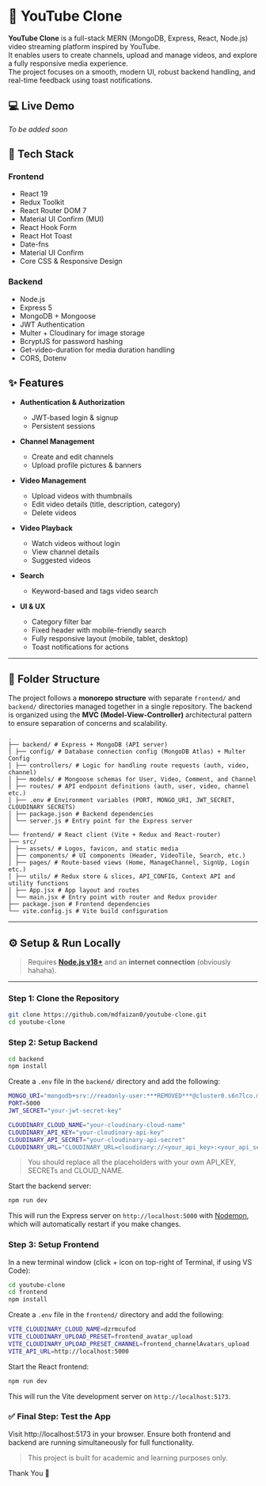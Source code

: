 # 🎥 YouTube Clone

**YouTube Clone** is a full-stack MERN (MongoDB, Express, React, Node.js) video streaming platform inspired by YouTube.  
It enables users to create channels, upload and manage videos, and explore a fully responsive media experience.  
The project focuses on a smooth, modern UI, robust backend handling, and real-time feedback using toast notifications.

## 💻 Live Demo

*To be added soon*
<!-- [Click here](https://shoppyglobe-frontend.onrender.com/) to view a live demo of **YouTube-Clone**.

> Note: Both the frontend and backend are deployed on [**Render**](https://www.render.com/), so the backend may take a few seconds to wake up on first request. -->

## 🚀 Tech Stack

### **Frontend**
- React 19
- Redux Toolkit
- React Router DOM 7
- Material UI Confirm (MUI)
- React Hook Form
- React Hot Toast
- Date-fns
- Material UI Confirm
- Core CSS & Responsive Design

### **Backend**
- Node.js
- Express 5
- MongoDB + Mongoose
- JWT Authentication
- Multer + Cloudinary for image storage
- BcryptJS for password hashing
- Get-video-duration for media duration handling
- CORS, Dotenv

## ✨ Features

- **Authentication & Authorization**
  - JWT-based login & signup
  - Persistent sessions

- **Channel Management**
  - Create and edit channels
  - Upload profile pictures & banners

- **Video Management**
  - Upload videos with thumbnails
  - Edit video details (title, description, category)
  - Delete videos

- **Video Playback**
  - Watch videos without login
  - View channel details
  - Suggested videos

- **Search**
  - Keyword-based and tags video search

- **UI & UX**
  - Category filter bar
  - Fixed header with mobile-friendly search
  - Fully responsive layout (mobile, tablet, desktop)
  - Toast notifications for actions

---

## 📂 Folder Structure

The project follows a **monorepo structure** with separate `frontend/` and `backend/` directories managed together in a single repository. The backend is organized using the **MVC (Model-View-Controller)** architectural pattern to ensure separation of concerns and scalability.

```
.
├── backend/ # Express + MongoDB (API server)
│ ├── config/ # Database connection config (MongoDB Atlas) + Multer Config
│ ├── controllers/ # Logic for handling route requests (auth, video, channel)
│ ├── models/ # Mongoose schemas for User, Video, Comment, and Channel
│ ├── routes/ # API endpoint definitions (auth, user, video, channel etc.)
│ ├── .env # Environment variables (PORT, MONGO_URI, JWT_SECRET, CLOUDINARY SECRETS)
│ ├── package.json # Backend dependencies
│ └── server.js # Entry point for the Express server
│
└── frontend/ # React client (Vite + Redux and React-router)
├── src/
│ ├── assets/ # Logos, favicon, and static media
│ ├── components/ # UI components (Header, VideoTile, Search, etc.)
│ ├── pages/ # Route-based views (Home, ManageChannel, SignUp, Login etc.)
│ ├── utils/ # Redux store & slices, API_CONFIG, Context API and utility functions
│ ├── App.jsx # App layout and routes
│ └── main.jsx # Entry point with router and Redux provider
├── package.json # Frontend dependencies
└── vite.config.js # Vite build configuration
```

---

## ⚙️ Setup & Run Locally

> Requires **[Node.js v18+](https://nodejs.org/en)** and an **internet connection** (obviously hahaha).

---

### Step 1: Clone the Repository

```bash
git clone https://github.com/mdfaizan0/youtube-clone.git
cd youtube-clone
```

### Step 2: Setup Backend

```bash
cd backend
npm install
```

Create a `.env` file in the `backend/` directory and add the following:

```bash
MONGO_URI="mongodb+srv://readonly-user:***REMOVED***@cluster0.s6n7lco.mongodb.net/youtube-clone"
PORT=5000
JWT_SECRET="your-jwt-secret-key"

CLOUDINARY_CLOUD_NAME="your-cloudinary-cloud-name"
CLOUDINARY_API_KEY="your-cloudinary-api-key"
CLOUDINARY_API_SECRET="your-cloudinary-api-secret"
CLOUDINARY_URL="CLOUDINARY_URL=cloudinary://<your_api_key>:<your_api_secret>@<cloud-name>"
```

> You should replace all the placeholders with your own API_KEY, SECRETs and CLOUD_NAME.

 Start the backend server:

```bash
npm run dev
```

This will run the Express server on `http://localhost:5000` with [Nodemon](https://nodemon.io/), which will automatically restart if you make changes.

###  Step 3: Setup Frontend

In a new terminal window (click + icon on top-right of Terminal, if using VS Code):

```bash
cd youtube-clone
cd frontend
npm install
```

Create a `.env` file in the `frontend/` directory and add the following:

```bash
VITE_CLOUDINARY_CLOUD_NAME=dzrmcufod
VITE_CLOUDINARY_UPLOAD_PRESET=frontend_avatar_upload
VITE_CLOUDINARY_UPLOAD_PRESET_CHANNEL=frontend_channelAvatars_upload
VITE_API_URL=http://localhost:5000
```

Start the React frontend:

```bash
npm run dev
```

This will run the Vite development server on `http://localhost:5173`.

### ✅ Final Step: Test the App

Visit http://localhost:5173 in your browser. Ensure both frontend and backend are running simultaneously for full functionality.

> This project is built for academic and learning purposes only.

Thank You 💚